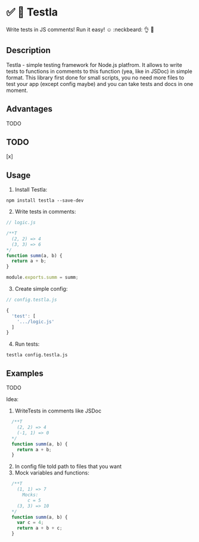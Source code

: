 # :white_check_mark: :red_circle: Testla
Write tests in JS comments! Run it easy! :relaxed: :neckbeard: :ok_hand: :cop:
## Description
Testla - simple testing framework for Node.js platfrom. It allows to write tests to functions in comments to this function (yea, like in JSDoc) in simple format. This library first done for small scripts, you no need more files to test your app (except config maybe) and you can take tests and docs in one moment.
## Advantages
TODO
## TODO
[x] 
## Usage
1) Install Testla:
```
npm install testla --save-dev
```
2) Write tests in comments:
```js
// logic.js

/**T
  (2, 2) => 4
  (3, 3) => 6
*/
function summ(a, b) {
  return a + b;
}

module.exports.summ = summ;
```
3) Create simple config:
```js
// config.testla.js

{
  'test': [
    '.../logic.js'
  ]
}

```
4) Run tests:
```
testla config.testla.js
```
## Examples
TODO

Idea:
1) WriteTests in comments like JSDoc
```js
  /**T
    (2, 2) => 4
    (-1, 1) => 0
  */
  function summ(a, b) {
    return a + b;
  }
```
2) In config file told path to files that you want
3) Mock variables and functions:
```js
  /**T
    (1, 1) => 7
      Mocks:
        c = 5
    (3, 3) => 10
  */
  function summ(a, b) {
    var c = 4;
    return a + b + c;
  }
```
